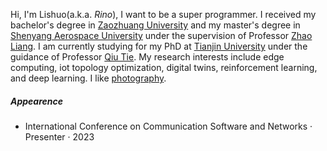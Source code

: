 Hi, I'm Lishuo(a.k.a. _Rino_), I want to be a super programmer. I received my bachelor's degree in [Zaozhuang University](https://www.uzz.edu.cn/) and my master's degree in [Shenyang Aerospace University](https://www.sau.edu.cn/) under the supervision of Professor [Zhao Liang](https://yjs.sau.edu.cn/info/1009/1284.htm). I am currently studying for my PhD at [Tianjin University](https://www.tju.edu.cn/) under the guidance of Professor [Qiu Tie](https://smartiotlab.net/Team). My research interests include edge computing, iot topology optimization, digital twins, reinforcement learning, and deep learning.
I like [photography](https://huaban.com/boards/95208810). 

##### Appearence

- International Conference on Communication Software and Networks · Presenter · 2023


[1]: //huangxuan.me/2015/07/09/js-module-7day/
[2]: //huangxuan.me/2015/12/28/css-sucks-2015/
[3]: //huangxuan.me/2016/06/05/pwa-in-my-pov/
[4]: //huangxuan.me/2016/10/20/pwa-qcon2016/
[5]: //huangxuan.me/2016/11/20/sw-101-gdgdf/
[6]: https://yanshuo.io/assets/player/?deck=58ac8598b123db0067292f92 "PWA Rehashing"
[7]: https://yanshuo.io/assets/player/?deck=593ad6fbfe88c2006a0a0d6d "The State of PWA"
[8]: https://yanshuo.io/assets/player/?deck=594d673d570c357d0698a950 "Building PWA"
[9]: //huangxuan.me/jsconfcn2017/
[10]: https://reactnative.dev/blog/2021/10/26/toward-hermes-being-the-default
[11]: https://youtu.be/lGEMwh32soc
[12]: https://reactjs.org/blog/2022/06/15/react-labs-what-we-have-been-working-on-june-2022.html
